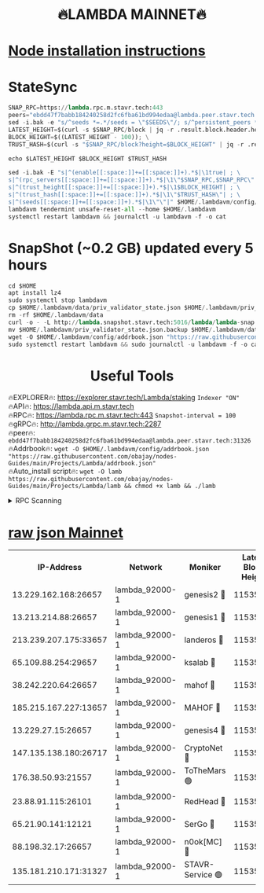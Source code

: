 <h1 align="center"> 🔥LAMBDA MAINNET🔥</h1>


[Node installation instructions](https://github.com/obajay/nodes-Guides/tree/main/Projects/Lambda)
=


# StateSync
```python
SNAP_RPC=https://lambda.rpc.m.stavr.tech:443
peers="ebdd47f7babb184240258d2fc6fba61bd994edaa@lambda.peer.stavr.tech:31326" 
sed -i.bak -e "s/^seeds *=.*/seeds = \"$SEEDS\"/; s/^persistent_peers *=.*/persistent_peers = \"$PEERS\"/" $HOME/.lambdavm/config/config.toml
LATEST_HEIGHT=$(curl -s $SNAP_RPC/block | jq -r .result.block.header.height); \
BLOCK_HEIGHT=$((LATEST_HEIGHT - 100)); \
TRUST_HASH=$(curl -s "$SNAP_RPC/block?height=$BLOCK_HEIGHT" | jq -r .result.block_id.hash)

echo $LATEST_HEIGHT $BLOCK_HEIGHT $TRUST_HASH

sed -i.bak -E "s|^(enable[[:space:]]+=[[:space:]]+).*$|\1true| ; \
s|^(rpc_servers[[:space:]]+=[[:space:]]+).*$|\1\"$SNAP_RPC,$SNAP_RPC\"| ; \
s|^(trust_height[[:space:]]+=[[:space:]]+).*$|\1$BLOCK_HEIGHT| ; \
s|^(trust_hash[[:space:]]+=[[:space:]]+).*$|\1\"$TRUST_HASH\"| ; \
s|^(seeds[[:space:]]+=[[:space:]]+).*$|\1\"\"|" $HOME/.lambdavm/config/config.toml
lambdavm tendermint unsafe-reset-all --home $HOME/.lambdavm
systemctl restart lambdavm && journalctl -u lambdavm -f -o cat

```
# SnapShot (~0.2 GB) updated every 5 hours
```python
cd $HOME
apt install lz4
sudo systemctl stop lambdavm
cp $HOME/.lambdavm/data/priv_validator_state.json $HOME/.lambdavm/priv_validator_state.json.backup
rm -rf $HOME/.lambdavm/data
curl -o - -L http://lambda.snapshot.stavr.tech:5016/lambda/lambda-snap.tar.lz4 | lz4 -c -d - | tar -x -C $HOME/.lambdavm --strip-components 2
mv $HOME/.lambdavm/priv_validator_state.json.backup $HOME/.lambdavm/data/priv_validator_state.json
wget -O $HOME/.lambdavm/config/addrbook.json "https://raw.githubusercontent.com/obajay/nodes-Guides/main/Projects/Lambda/addrbook.json"
sudo systemctl restart lambdavm && sudo journalctl -u lambdavm -f -o cat
```
 <h1 align="center"> Useful Tools</h1>

🔥EXPLORER🔥:      https://explorer.stavr.tech/Lambda/staking	        `Indexer "ON"` \
🔥API🔥: 			 		 https://lambda.api.m.stavr.tech \
🔥RPC🔥:           https://lambda.rpc.m.stavr.tech:443	              `Snapshot-interval = 100` \
🔥gRPC🔥:          http://lambda.grpc.m.stavr.tech:2287 \
🔥peer🔥:					 `ebdd47f7babb184240258d2fc6fba61bd994edaa@lambda.peer.stavr.tech:31326` \
🔥Addrbook🔥:    ```wget -O $HOME/.lambdavm/config/addrbook.json "https://raw.githubusercontent.com/obajay/nodes-Guides/main/Projects/Lambda/addrbook.json"``` \
🔥Auto_install script🔥: ```wget -O lamb https://raw.githubusercontent.com/obajay/nodes-Guides/main/Projects/Lambda/lamb && chmod +x lamb && ./lamb```


<details>
<summary>RPC Scanning</summary>

<h2 align="center"> We scan nodes in real time every 4 hours. And we provide the final result of RPC endpoints.
We cannot influence the operation of these nodes in any way. </h2>


```python
If Voting Power is higher than 0 --> then the Node is a validator of the network and may be subject to attack and be a potential threat to the chain.
```
```python
We marked such validators with a red symbol
```

</details>

[raw json Mainnet](https://rpc-check.lambm.stavr.tech/lambm/rpc-lambm-result.json)
=


<table><tr><th>IP-Address</th><th>Network</th><th>Moniker</th><th>Latest Block Height</th><th>Earliest Block Height</th><th>Catching Up</th><th>Tx Index</th><th>Voting Power</th><th>Scan Time</th></tr><tr><td>13.229.162.168:26657</td><td>lambda_92000-1</td><td>genesis2 🔴</td><td>11535487</td><td>1</td><td>False</td><td>on</td><td>16878690</td><td>2024-02-04T11:12:25.249034100UTC</td></tr><tr><td>13.213.214.88:26657</td><td>lambda_92000-1</td><td>genesis1 🔴</td><td>11535488</td><td>1</td><td>False</td><td>on</td><td>107835</td><td>2024-02-04T11:12:30.184445461UTC</td></tr><tr><td>213.239.207.175:33657</td><td>lambda_92000-1</td><td>landeros 🔴</td><td>11535486</td><td>8136001</td><td>False</td><td>off</td><td>1428920</td><td>2024-02-04T11:12:19.684436829UTC</td></tr><tr><td>65.109.88.254:29657</td><td>lambda_92000-1</td><td>ksalab 🔴</td><td>11535488</td><td>8715001</td><td>False</td><td>on</td><td>510465</td><td>2024-02-04T11:12:33.345082694UTC</td></tr><tr><td>38.242.220.64:26657</td><td>lambda_92000-1</td><td>mahof 🔴</td><td>11535485</td><td>10131001</td><td>False</td><td>off</td><td>770350</td><td>2024-02-04T11:12:13.220583947UTC</td></tr><tr><td>185.215.167.227:13657</td><td>lambda_92000-1</td><td>MAHOF 🔴</td><td>11535488</td><td>10134001</td><td>False</td><td>on</td><td>2051510</td><td>2024-02-04T11:12:28.897067112UTC</td></tr><tr><td>13.229.27.15:26657</td><td>lambda_92000-1</td><td>genesis4 🔴</td><td>11535488</td><td>11043001</td><td>False</td><td>on</td><td>9665448</td><td>2024-02-04T11:12:28.573603502UTC</td></tr><tr><td>147.135.138.180:26717</td><td>lambda_92000-1</td><td>CryptoNet 🔴</td><td>11535488</td><td>11383001</td><td>False</td><td>off</td><td>768022</td><td>2024-02-04T11:12:30.510919497UTC</td></tr><tr><td>176.38.50.93:21557</td><td>lambda_92000-1</td><td>ToTheMars 🟢</td><td>11535489</td><td>11395001</td><td>False</td><td>on</td><td>0</td><td>2024-02-04T11:12:35.823364961UTC</td></tr><tr><td>23.88.91.115:26101</td><td>lambda_92000-1</td><td>RedHead 🔴</td><td>11535486</td><td>11435486</td><td>False</td><td>off</td><td>553202</td><td>2024-02-04T11:12:19.959325524UTC</td></tr><tr><td>65.21.90.141:12121</td><td>lambda_92000-1</td><td>SerGo 🔴</td><td>11535489</td><td>11435489</td><td>False</td><td>off</td><td>10612035</td><td>2024-02-04T11:12:36.170142271UTC</td></tr><tr><td>88.198.32.17:26657</td><td>lambda_92000-1</td><td>n0ok[MC] 🔴</td><td>11535490</td><td>11435490</td><td>False</td><td>off</td><td>1578630</td><td>2024-02-04T11:12:39.176201711UTC</td></tr><tr><td>135.181.210.171:31327</td><td>lambda_92000-1</td><td>STAVR-Service 🟢</td><td>11535488</td><td>11531001</td><td>False</td><td>on</td><td>0</td><td>2024-02-04T11:12:32.934016011UTC</td></tr></table>
